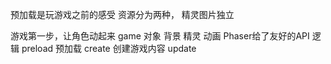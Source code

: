 预加载是玩游戏之前的感受
资源分为两种，
精灵图片独立

游戏第一步，让角色动起来
game 对象 背景 精灵 动画 Phaser给了友好的API 逻辑
preload 预加载
create 创建游戏内容
update
